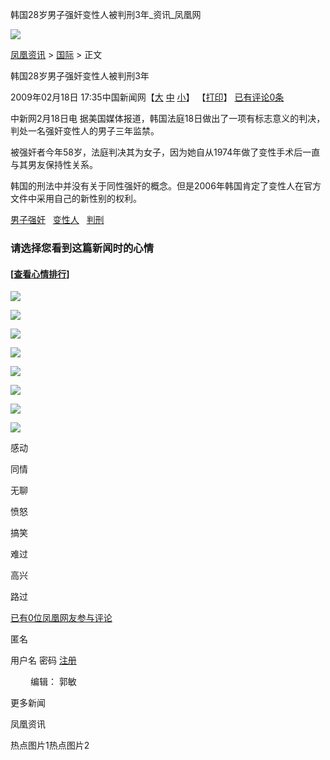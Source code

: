 韩国28岁男子强奸变性人被判刑3年\_资讯\_凤凰网

[![](http://img.ifeng.com/tres/pub_res/image/singlepage_v3/logo_news.gif)](http://news.ifeng.com)

[凤凰资讯](http://news.ifeng.com/) > [国际](http://news.ifeng.com/world/) > 正文

韩国28岁男子强奸变性人被判刑3年

2009年02月18日 17:35中国新闻网【[大](javascript:zoomDoc\(16\);) [中](javascript:zoomDoc\(14\);) [小](javascript:zoomDoc\(12\);)】 【[打印](#)】 [已有评论0条](javascript:void\(0\);)

中新网2月18日电 据美国媒体报道，韩国法庭18日做出了一项有标志意义的判决，判处一名强奸变性人的男子三年监禁。

被强奸者今年58岁，法庭判决其为女子，因为她自从1974年做了变性手术后一直与其男友保持性关系。

韩国的刑法中并没有关于同性强奸的概念。但是2006年韩国肯定了变性人在官方文件中采用自己的新性别的权利。

[男子强奸](#)   [变性人](#)   [判刑](#)  

### 请选择您看到这篇新闻时的心情

#### \[[查看心情排行](http://cmt.ifeng.com/leaveword/mood/mood_rank.jsp)\]

![](http://img.ifeng.com/tres/appres/images/mood/motion_01.gif)

![](http://img.ifeng.com/tres/appres/images/mood/motion_02.gif)

![](http://img.ifeng.com/tres/appres/images/mood/motion_03.gif)

![](http://img.ifeng.com/tres/appres/images/mood/motion_04.gif)

![](http://img.ifeng.com/tres/appres/images/mood/motion_05.gif)

![](http://img.ifeng.com/tres/appres/images/mood/motion_06.gif)

![](http://img.ifeng.com/tres/appres/images/mood/motion_07.gif)

![](http://img.ifeng.com/tres/appres/images/mood/motion_08.gif)

感动

同情

无聊

愤怒

搞笑

难过

高兴

路过

[已有0位凤凰网友参与评论](javascript:void\(0\);)   

匿名

用户名 密码 [注册](http://uc.ifeng.com/up/registerStep1.html)

　　 编辑： 郭敏

更多新闻

凤凰资讯

热点图片1热点图片2